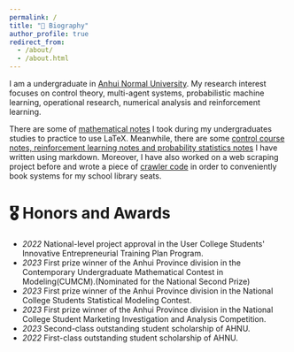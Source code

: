 ```yaml
---
permalink: /
title: "🧭 Biography"
author_profile: true
redirect_from: 
  - /about/
  - /about.html
---
```


I am a undergraduate in [Anhui Normal University](https://www.ahnu.edu.cn/). My research interest focuses on control theory, multi-agent systems, probabilistic machine learning, operational research, numerical analysis and reinforcement learning.

There are some of [mathematical notes](https://github.com/Lollins7/VSCode/tree/main/LaTeX/Notes) I took during my undergraduates studies to practice to use LaTeX. Meanwhile, there are some [control course notes, reinforcement learning notes and probability statistics notes](https://github.com/Lollins7/VSCode/tree/main/Markdown/Notes) I have written using markdown. Moreover, I have also worked on a web scraping project before and wrote a piece of [crawler code](https://github.com/Lollins7/VSCode/blob/main/Python/fun%20code/%E5%AE%89%E5%B8%88%E5%A4%A7%E5%9B%BE%E4%B9%A6%E9%A6%86%E5%BA%A7%E4%BD%8D%E9%A2%84%E7%BA%A6.py) in order to conveniently book systems for my school library seats. 

🎖 Honors and Awards
======
- *2022* National-level project approval in the User
College Students' Innovative Entrepreneurial Training Plan Program.
- *2023* First prize winner of the Anhui Province division in the Contemporary Undergraduate Mathematical Contest in Modeling(CUMCM).(Nominated for the National Second Prize)
- *2023* First prize winner of the Anhui Province division in the National College Students Statistical Modeling Contest.
- *2023* First prize winner of the Anhui Province division in the National College Student Marketing Investigation and Analysis Competition.
- *2023* Second-class outstanding student scholarship of AHNU.
- *2022* First-class outstanding student scholarship of AHNU.
